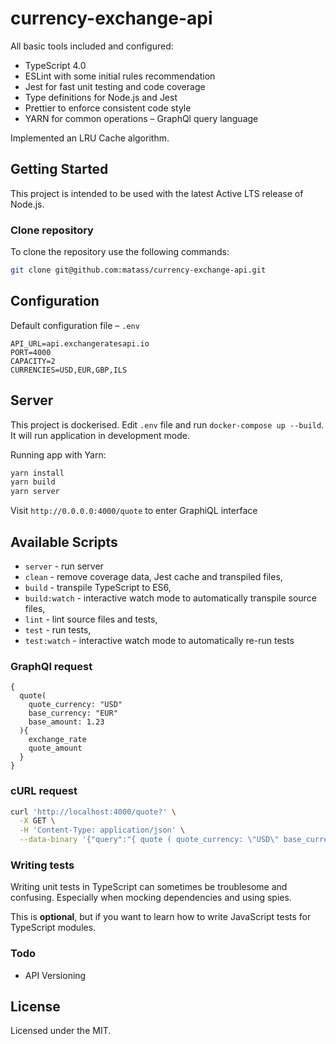 # currency-exchange-api

All basic tools included and configured:

- TypeScript 4.0
- ESLint with some initial rules recommendation
- Jest for fast unit testing and code coverage
- Type definitions for Node.js and Jest
- Prettier to enforce consistent code style
- YARN for common operations
– GraphQl query language

Implemented an LRU Cache algorithm.

## Getting Started

This project is intended to be used with the latest Active LTS release of Node.js.

### Clone repository

To clone the repository use the following commands:

```sh
git clone git@github.com:matass/currency-exchange-api.git
```

## Configuration

Default configuration file – `.env`

```env
API_URL=api.exchangeratesapi.io
PORT=4000
CAPACITY=2
CURRENCIES=USD,EUR,GBP,ILS
```

## Server

This project is dockerised. Edit `.env` file and run `docker-compose up --build`. It will run application in development mode.

Running app with Yarn:

```sh
yarn install
yarn build
yarn server 
```

Visit `http://0.0.0.0:4000/quote` to enter GraphiQL interface

## Available Scripts

- `server` - run server
- `clean` - remove coverage data, Jest cache and transpiled files,
- `build` - transpile TypeScript to ES6,
- `build:watch` - interactive watch mode to automatically transpile source files,
- `lint` - lint source files and tests,
- `test` - run tests,
- `test:watch` - interactive watch mode to automatically re-run tests

### GraphQl request

```grapqhl
{
  quote(
    quote_currency: "USD"
    base_currency: "EUR"
    base_amount: 1.23
  ){
    exchange_rate
    quote_amount
  }
}
```

### cURL request
```sh
curl 'http://localhost:4000/quote?' \
  -X GET \
  -H 'Content-Type: application/json' \
  --data-binary '{"query":"{ quote ( quote_currency: \"USD\" base_currency: \"EUR\" base_amount: 1){exchange_rate quote_amount}}"}'
```

### Writing tests

Writing unit tests in TypeScript can sometimes be troublesome and confusing. Especially when mocking dependencies and using spies.

This is **optional**, but if you want to learn how to write JavaScript tests for TypeScript modules.

### Todo
- API Versioning

## License

Licensed under the MIT.

